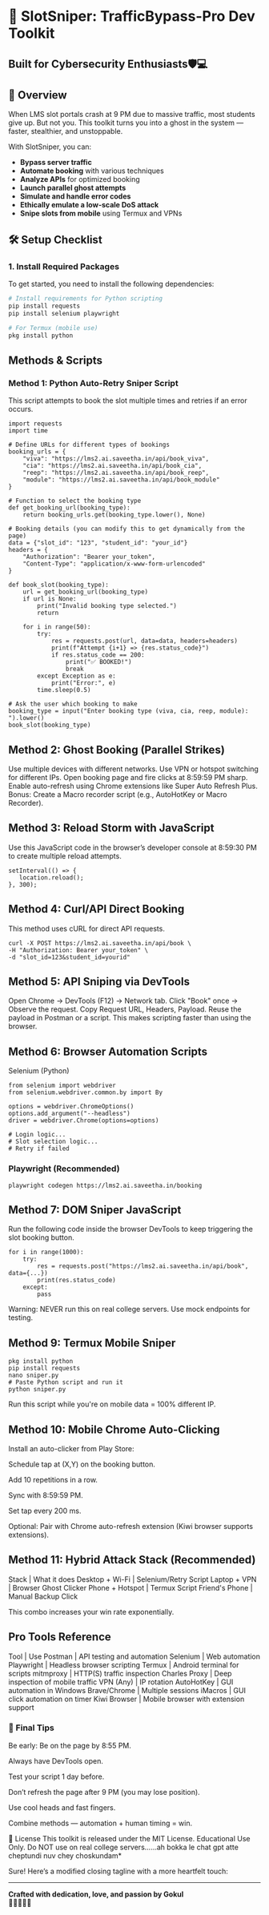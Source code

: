 # 🚀 SlotSniper: TrafficBypass-Pro Dev Toolkit

## Built for Cybersecurity Enthusiasts🛡️💻

## 📘 Overview

When LMS slot portals crash at 9 PM due to massive traffic, most students give up. But not you. This toolkit turns you into a ghost in the system — faster, stealthier, and unstoppable.

With SlotSniper, you can:
- **Bypass server traffic**
- **Automate booking** with various techniques
- **Analyze APIs** for optimized booking
- **Launch parallel ghost attempts**
- **Simulate and handle error codes**
- **Ethically emulate a low-scale DoS attack**
- **Snipe slots from mobile** using Termux and VPNs


## 🛠️ Setup Checklist

### 1. Install Required Packages

To get started, you need to install the following dependencies:

```bash
# Install requirements for Python scripting
pip install requests
pip install selenium playwright

# For Termux (mobile use)
pkg install python
```

## Methods & Scripts
### Method 1: Python Auto-Retry Sniper Script
This script attempts to book the slot multiple times and retries if an error occurs.
```
import requests
import time

# Define URLs for different types of bookings
booking_urls = {
    "viva": "https://lms2.ai.saveetha.in/api/book_viva",
    "cia": "https://lms2.ai.saveetha.in/api/book_cia",
    "reep": "https://lms2.ai.saveetha.in/api/book_reep",
    "module": "https://lms2.ai.saveetha.in/api/book_module"
}

# Function to select the booking type
def get_booking_url(booking_type):
    return booking_urls.get(booking_type.lower(), None)

# Booking details (you can modify this to get dynamically from the page)
data = {"slot_id": "123", "student_id": "your_id"}
headers = {
    "Authorization": "Bearer your_token",
    "Content-Type": "application/x-www-form-urlencoded"
}

def book_slot(booking_type):
    url = get_booking_url(booking_type)
    if url is None:
        print("Invalid booking type selected.")
        return
    
    for i in range(50):
        try:
            res = requests.post(url, data=data, headers=headers)
            print(f"Attempt {i+1} => {res.status_code}")
            if res.status_code == 200:
                print("✅ BOOKED!")
                break
        except Exception as e:
            print("Error:", e)
        time.sleep(0.5)

# Ask the user which booking to make
booking_type = input("Enter booking type (viva, cia, reep, module): ").lower()
book_slot(booking_type)
```

## Method 2: Ghost Booking (Parallel Strikes)
Use multiple devices with different networks.
Use VPN or hotspot switching for different IPs.
Open booking page and fire clicks at 8:59:59 PM sharp.
Enable auto-refresh using Chrome extensions like Super Auto Refresh Plus.
Bonus: Create a Macro recorder script (e.g., AutoHotKey or Macro Recorder).

## Method 3: Reload Storm with JavaScript
Use this JavaScript code in the browser’s developer console at 8:59:30 PM to create multiple reload attempts.
```
setInterval(() => {
   location.reload();
}, 300);

```

## Method 4: Curl/API Direct Booking
This method uses cURL for direct API requests.

```
curl -X POST https://lms2.ai.saveetha.in/api/book \
-H "Authorization: Bearer your_token" \
-d "slot_id=123&student_id=yourid"

```

## Method 5: API Sniping via DevTools
Open Chrome → DevTools (F12) → Network tab.
Click "Book" once → Observe the request.
Copy Request URL, Headers, Payload.
Reuse the payload in Postman or a script.
This makes scripting faster than using the browser.

## Method 6: Browser Automation Scripts
Selenium (Python)
```
from selenium import webdriver
from selenium.webdriver.common.by import By

options = webdriver.ChromeOptions()
options.add_argument("--headless")
driver = webdriver.Chrome(options=options)

# Login logic...
# Slot selection logic...
# Retry if failed

```

### Playwright (Recommended)
```
playwright codegen https://lms2.ai.saveetha.in/booking
```
## Method 7: DOM Sniper JavaScript
Run the following code inside the browser DevTools to keep triggering the slot booking button.
```
for i in range(1000):
    try:
        res = requests.post("https://lms2.ai.saveetha.in/api/book", data={...})
        print(res.status_code)
    except:
        pass
```
Warning: NEVER run this on real college servers. Use mock endpoints for testing.

## Method 9: Termux Mobile Sniper
```
pkg install python
pip install requests
nano sniper.py
# Paste Python script and run it
python sniper.py
```
Run this script while you're on mobile data = 100% different IP.

## Method 10: Mobile Chrome Auto-Clicking
Install an auto-clicker from Play Store:

Schedule tap at (X,Y) on the booking button.

Add 10 repetitions in a row.

Sync with 8:59:59 PM.

Set tap every 200 ms.

Optional: Pair with Chrome auto-refresh extension (Kiwi browser supports extensions).

## Method 11: Hybrid Attack Stack (Recommended)
Stack | What it does
Desktop + Wi-Fi | Selenium/Retry Script
Laptop + VPN | Browser Ghost Clicker
Phone + Hotspot | Termux Script
Friend's Phone | Manual Backup Click

This combo increases your win rate exponentially.

## Pro Tools Reference
Tool | Use
Postman | API testing and automation
Selenium | Web automation
Playwright | Headless browser scripting
Termux | Android terminal for scripts
mitmproxy | HTTP(S) traffic inspection
Charles Proxy | Deep inspection of mobile traffic
VPN (Any) | IP rotation
AutoHotKey | GUI automation in Windows
Brave/Chrome | Multiple sessions
iMacros | GUI click automation on timer
Kiwi Browser | Mobile browser with extension support


### 🔐 Final Tips
Be early: Be on the page by 8:55 PM.

Always have DevTools open.

Test your script 1 day before.

Don’t refresh the page after 9 PM (you may lose position).

Use cool heads and fast fingers.

Combine methods — automation + human timing = win.


📜 License
This toolkit is released under the MIT License.
Educational Use Only. Do NOT use on real college servers......ah bokka le chat gpt atte cheptundi nuv chey choskundam*

Sure! Here’s a modified closing tagline with a more heartfelt touch:

---

**Crafted with dedication, love, and passion by Gokul**  
💙💫🧿🤍💘
